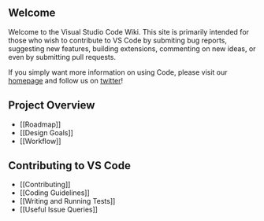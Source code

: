 
## Welcome
Welcome to the Visual Studio Code Wiki. This site is primarily intended for those who wish to contribute to VS Code by submiting bug reports, suggesting new features, building extensions, commenting on new ideas, or even by submitting pull requests.  

If you simply want more information on using Code, please visit our [homepage](http://code.visualstudio.com) and follow us on [twitter](https://twitter.com/code)!

## Project Overview
* [[Roadmap]]
* [[Design Goals]]
* [[Workflow]]

## Contributing to VS Code
* [[Contributing]]
* [[Coding Guidelines]]
* [[Writing and Running Tests]]
* [[Useful Issue Queries]]

